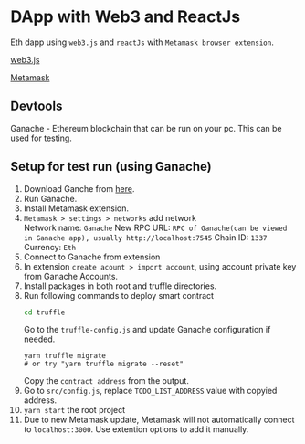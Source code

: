 # DApp with Web3 and ReactJs

Eth dapp using `web3.js` and `reactJs` with `Metamask browser extension`.

[web3.js](https://web3js.readthedocs.io/en/v1.3.4/)

[Metamask](https://metamask.io/)

## Devtools

Ganache - Ethereum blockchain that can be run on your pc. This can be used for testing.

## Setup for test run (using Ganache)

1. Download Ganche from [here](https://www.trufflesuite.com/ganache).
2. Run Ganache.
3. Install Metamask extension.
4. `Metamask > settings > networks` add network\
   Network name: `Ganache`
   New RPC URL: `RPC of Ganache(can be viewed in Ganache app), usually http://localhost:7545`
   Chain ID: `1337`
   Currency: `Eth`
5. Connect to Ganache from extension
6. In extension `create acount > import account`, using account private key from Ganache Accounts.
7. Install packages in both root and truffle directories.
8. Run following commands to deploy smart contract
   ```bash
   cd truffle
   ```
   Go to the `truffle-config.js` and update Ganache configuration if needed.
   ```
   yarn truffle migrate
   # or try "yarn truffle migrate --reset"
   ```
   Copy the `contract address` from the output.
9. Go to `src/config.js`, replace `TODO_LIST_ADDRESS` value with copyied address.
10. `yarn start` the root project
11. Due to new Metamask update, Metamask will not automatically connect to `localhost:3000`.
    Use extention options to add it manually.
